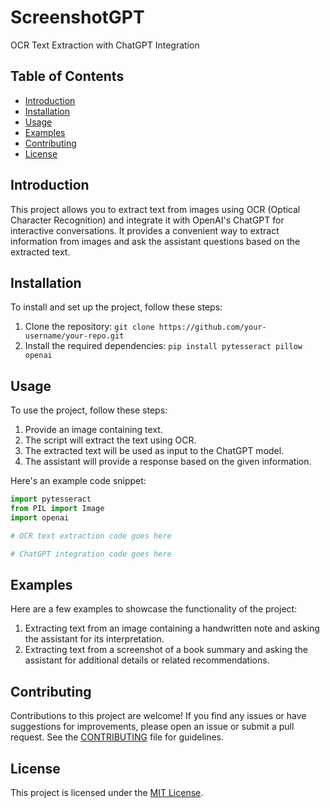 # ScreenshotGPT

OCR Text Extraction with ChatGPT Integration

## Table of Contents

- [Introduction](#introduction)
- [Installation](#installation)
- [Usage](#usage)
- [Examples](#examples)
- [Contributing](#contributing)
- [License](#license)

## Introduction

This project allows you to extract text from images using OCR (Optical Character Recognition) and integrate it with OpenAI's ChatGPT for interactive conversations. It provides a convenient way to extract information from images and ask the assistant questions based on the extracted text.

## Installation

To install and set up the project, follow these steps:

1. Clone the repository: `git clone https://github.com/your-username/your-repo.git`
2. Install the required dependencies: `pip install pytesseract pillow openai`

## Usage

To use the project, follow these steps:

1. Provide an image containing text.
2. The script will extract the text using OCR.
3. The extracted text will be used as input to the ChatGPT model.
4. The assistant will provide a response based on the given information.

Here's an example code snippet:

```python
import pytesseract
from PIL import Image
import openai

# OCR text extraction code goes here

# ChatGPT integration code goes here 
```

## Examples

Here are a few examples to showcase the functionality of the project:

1. Extracting text from an image containing a handwritten note and asking the assistant for its interpretation.
2. Extracting text from a screenshot of a book summary and asking the assistant for additional details or related recommendations.

## Contributing

Contributions to this project are welcome! If you find any issues or have suggestions for improvements, please open an issue or submit a pull request. See the [CONTRIBUTING](CONTRIBUTING.md) file for guidelines.

## License

This project is licensed under the [MIT License](LICENSE).
